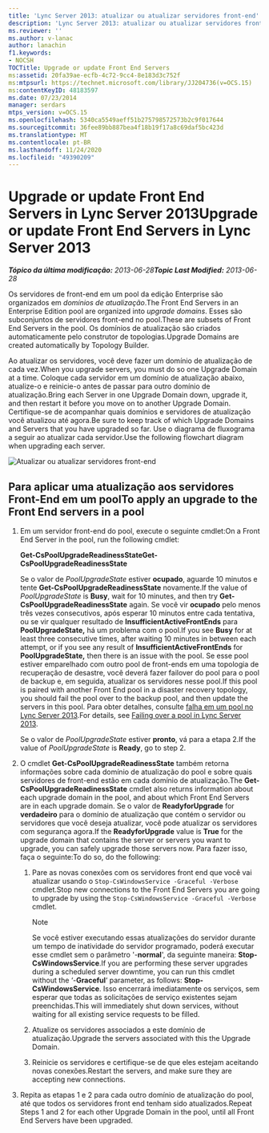 ```yaml
---
title: 'Lync Server 2013: atualizar ou atualizar servidores front-end'
description: 'Lync Server 2013: atualizar ou atualizar servidores front-end.'
ms.reviewer: ''
ms.author: v-lanac
author: lanachin
f1.keywords:
- NOCSH
TOCTitle: Upgrade or update Front End Servers
ms:assetid: 20fa39ae-ecfb-4c72-9cc4-8e183d3c752f
ms:mtpsurl: https://technet.microsoft.com/library/JJ204736(v=OCS.15)
ms:contentKeyID: 48183597
ms.date: 07/23/2014
manager: serdars
mtps_version: v=OCS.15
ms.openlocfilehash: 5340ca5549aeff51b275798572573b2c9f017644
ms.sourcegitcommit: 36fee89bb887bea4f18b19f17a8c69daf5bc423d
ms.translationtype: MT
ms.contentlocale: pt-BR
ms.lasthandoff: 11/24/2020
ms.locfileid: "49390209"
---
```

# <a name="upgrade-or-update-front-end-servers-in-lync-server-2013"></a><span data-ttu-id="f7b33-103">Upgrade or update Front End Servers in Lync Server 2013</span><span class="sxs-lookup"><span data-stu-id="f7b33-103">Upgrade or update Front End Servers in Lync Server 2013</span></span>

<div data-xmlns="https://www.w3.org/1999/xhtml">

<div class="topic" data-xmlns="https://www.w3.org/1999/xhtml" data-msxsl="urn:schemas-microsoft-com:xslt" data-cs="https://msdn.microsoft.com/">

<div data-asp="https://msdn2.microsoft.com/asp">



</div>

<div id="mainSection">

<div id="mainBody"><span data-ttu-id="f7b33-104">

<span> </span></span><span class="sxs-lookup"><span data-stu-id="f7b33-104">

<span> </span></span></span>

<span data-ttu-id="f7b33-105">_**Tópico da última modificação:** 2013-06-28_</span><span class="sxs-lookup"><span data-stu-id="f7b33-105">_**Topic Last Modified:** 2013-06-28_</span></span>

<span data-ttu-id="f7b33-106">Os servidores de front-end em um pool da edição Enterprise são organizados em *domínios de atualização*.</span><span class="sxs-lookup"><span data-stu-id="f7b33-106">The Front End Servers in an Enterprise Edition pool are organized into *upgrade domains*.</span></span> <span data-ttu-id="f7b33-107">Esses são subconjuntos de servidores front-end no pool.</span><span class="sxs-lookup"><span data-stu-id="f7b33-107">These are subsets of Front End Servers in the pool.</span></span> <span data-ttu-id="f7b33-108">Os domínios de atualização são criados automaticamente pelo construtor de topologias.</span><span class="sxs-lookup"><span data-stu-id="f7b33-108">Upgrade Domains are created automatically by Topology Builder.</span></span>

<span data-ttu-id="f7b33-109">Ao atualizar os servidores, você deve fazer um domínio de atualização de cada vez.</span><span class="sxs-lookup"><span data-stu-id="f7b33-109">When you upgrade servers, you must do so one Upgrade Domain at a time.</span></span> <span data-ttu-id="f7b33-110">Coloque cada servidor em um domínio de atualização abaixo, atualize-o e reinicie-o antes de passar para outro domínio de atualização.</span><span class="sxs-lookup"><span data-stu-id="f7b33-110">Bring each Server in one Upgrade Domain down, upgrade it, and then restart it before you move on to another Upgrade Domain.</span></span> <span data-ttu-id="f7b33-111">Certifique-se de acompanhar quais domínios e servidores de atualização você atualizou até agora.</span><span class="sxs-lookup"><span data-stu-id="f7b33-111">Be sure to keep track of which Upgrade Domains and Servers that you have upgraded so far.</span></span> <span data-ttu-id="f7b33-112">Use o diagrama de fluxograma a seguir ao atualizar cada servidor.</span><span class="sxs-lookup"><span data-stu-id="f7b33-112">Use the following flowchart diagram when upgrading each server.</span></span>

![Atualizar ou atualizar servidores front-end](images/upgradeupdatefrontendserverslync2013.png)

<div>

## <a name="to-apply-an-upgrade-to-the-front-end-servers-in-a-pool"></a><span data-ttu-id="f7b33-114">Para aplicar uma atualização aos servidores Front-End em um pool</span><span class="sxs-lookup"><span data-stu-id="f7b33-114">To apply an upgrade to the Front End servers in a pool</span></span>

1.  <span data-ttu-id="f7b33-115">Em um servidor front-end do pool, execute o seguinte cmdlet:</span><span class="sxs-lookup"><span data-stu-id="f7b33-115">On a Front End Server in the pool, run the following cmdlet:</span></span>
    
    <span data-ttu-id="f7b33-116">**Get-CsPoolUpgradeReadinessState**</span><span class="sxs-lookup"><span data-stu-id="f7b33-116">**Get-CsPoolUpgradeReadinessState**</span></span>
    
    <span data-ttu-id="f7b33-117">Se o valor de *PoolUpgradeState* estiver **ocupado**, aguarde 10 minutos e tente **Get-CsPoolUpgradeReadinessState** novamente.</span><span class="sxs-lookup"><span data-stu-id="f7b33-117">If the value of *PoolUpgradeState* is **Busy**, wait for 10 minutes, and then try **Get-CsPoolUpgradeReadinessState** again.</span></span> <span data-ttu-id="f7b33-118">Se você vir **ocupado** pelo menos três vezes consecutivos, após esperar 10 minutos entre cada tentativa, ou se vir qualquer resultado de **InsufficientActiveFrontEnds** para **PoolUpgradeState,** há um problema com o pool.</span><span class="sxs-lookup"><span data-stu-id="f7b33-118">If you see **Busy** for at least three consecutive times, after waiting 10 minutes in between each attempt, or if you see any result of **InsufficientActiveFrontEnds** for **PoolUpgradeState,** then there is an issue with the pool.</span></span> <span data-ttu-id="f7b33-119">Se esse pool estiver emparelhado com outro pool de front-ends em uma topologia de recuperação de desastre, você deverá fazer failover do pool para o pool de backup e, em seguida, atualizar os servidores nesse pool.</span><span class="sxs-lookup"><span data-stu-id="f7b33-119">If this pool is paired with another Front End pool in a disaster recovery topology, you should fail the pool over to the backup pool, and then update the servers in this pool.</span></span> <span data-ttu-id="f7b33-120">Para obter detalhes, consulte [falha em um pool no Lync Server 2013](lync-server-2013-failing-over-a-pool.md).</span><span class="sxs-lookup"><span data-stu-id="f7b33-120">For details, see [Failing over a pool in Lync Server 2013](lync-server-2013-failing-over-a-pool.md).</span></span>
    
    <span data-ttu-id="f7b33-121">Se o valor de *PoolUpgradeState* estiver **pronto**, vá para a etapa 2.</span><span class="sxs-lookup"><span data-stu-id="f7b33-121">If the value of *PoolUpgradeState* is **Ready**, go to step 2.</span></span>

2.  <span data-ttu-id="f7b33-122">O cmdlet **Get-CsPoolUpgradeReadinessState** também retorna informações sobre cada domínio de atualização do pool e sobre quais servidores de front-end estão em cada domínio de atualização.</span><span class="sxs-lookup"><span data-stu-id="f7b33-122">The **Get-CsPoolUpgradeReadinessState** cmdlet also returns information about each upgrade domain in the pool, and about which Front End Servers are in each upgrade domain.</span></span> <span data-ttu-id="f7b33-123">Se o valor de **ReadyforUpgrade** for **verdadeiro** para o domínio de atualização que contém o servidor ou servidores que você deseja atualizar, você pode atualizar os servidores com segurança agora.</span><span class="sxs-lookup"><span data-stu-id="f7b33-123">If the **ReadyforUpgrade** value is **True** for the upgrade domain that contains the server or servers you want to upgrade, you can safely upgrade those servers now.</span></span> <span data-ttu-id="f7b33-124">Para fazer isso, faça o seguinte:</span><span class="sxs-lookup"><span data-stu-id="f7b33-124">To do so, do the following:</span></span>
    
    1.  <span data-ttu-id="f7b33-125">Pare as novas conexões com os servidores front end que você vai atualizar usando o `Stop-CsWindowsService -Graceful -Verbose` cmdlet.</span><span class="sxs-lookup"><span data-stu-id="f7b33-125">Stop new connections to the Front End Servers you are going to upgrade by using the `Stop-CsWindowsService -Graceful -Verbose` cmdlet.</span></span>
        
        <div>
        

        > [!NOTE]  
        > <span data-ttu-id="f7b33-126">Se você estiver executando essas atualizações do servidor durante um tempo de inatividade do servidor programado, poderá executar esse cmdlet sem o parâmetro '-<STRONG>normal</STRONG>', da seguinte maneira: <STRONG>Stop-CsWindowsService</STRONG>.</span><span class="sxs-lookup"><span data-stu-id="f7b33-126">If you are performing these server upgrades during a scheduled server downtime, you can run this cmdlet without the ‘-<STRONG>Graceful</STRONG>‘ parameter, as follows: <STRONG>Stop-CsWindowsService</STRONG>.</span></span> <span data-ttu-id="f7b33-127">Isso encerrará imediatamente os serviços, sem esperar que todas as solicitações de serviço existentes sejam preenchidas.</span><span class="sxs-lookup"><span data-stu-id="f7b33-127">This will immediately shut down services, without waiting for all existing service requests to be filled.</span></span>

        
        </div>
    
    2.  <span data-ttu-id="f7b33-128">Atualize os servidores associados a este domínio de atualização.</span><span class="sxs-lookup"><span data-stu-id="f7b33-128">Upgrade the servers associated with this the Upgrade Domain.</span></span>
    
    3.  <span data-ttu-id="f7b33-129">Reinicie os servidores e certifique-se de que eles estejam aceitando novas conexões.</span><span class="sxs-lookup"><span data-stu-id="f7b33-129">Restart the servers, and make sure they are accepting new connections.</span></span>

3.  <span data-ttu-id="f7b33-130">Repita as etapas 1 e 2 para cada outro domínio de atualização do pool, até que todos os servidores front end tenham sido atualizados.</span><span class="sxs-lookup"><span data-stu-id="f7b33-130">Repeat Steps 1 and 2 for each other Upgrade Domain in the pool, until all Front End Servers have been upgraded.</span></span>

<span data-ttu-id="f7b33-131"></div>

</div>

<span> </span>

</div>

</div>

</span><span class="sxs-lookup"><span data-stu-id="f7b33-131"></div>

</div>

<span> </span>

</div>

</div>

</span></span></div>

